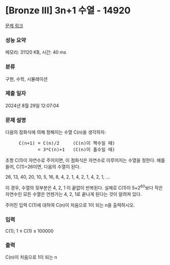 # [Bronze III] 3n+1 수열 - 14920 

[문제 링크](https://www.acmicpc.net/problem/14920) 

### 성능 요약

메모리: 31120 KB, 시간: 40 ms

### 분류

구현, 수학, 시뮬레이션

### 제출 일자

2024년 8월 29일 12:07:04

### 문제 설명

<p>다음의 점화식에 의해 정해지는 수열 C(n)을 생각하자:</p>

<pre>     C(n+1) = C(n)/2     (C(n)이 짝수일 때)
            = 3*C(n)+1   (C(n)이 홀수일 때)
</pre>

<p>초항 C(1)이 자연수로 주어지면, 이 점화식은 자연수로 이루어지는 수열을 정한다.  예를 들어, C(1)=26이면, 다음의 수열이 된다.</p>

<p>26, 13, 40, 20, 10, 5, 16, 8, 4, 2, 1, 4, 2, 1, 4, 2, 1, ...</p>

<p>이 경우, 수열의 뒷부분은 4, 2, 1 이 끝없이 반복된다. 실제로 C(1)이 5×2<sup>60</sup>보다 작은 자연수인 모든 수열은 언젠가는 4, 2, 1로 끝나게 된다는 것이 알려져 있다.</p>

<p>주어진 입력 C(1)에 대하여 C(n)이 처음으로 1이 되는 n을 출력하시오.</p>

### 입력 

 <p>C(1); 1 ≤ C(1) ≤ 100000</p>

### 출력 

 <p>C(n)이 처음으로 1이 되는 n</p>

